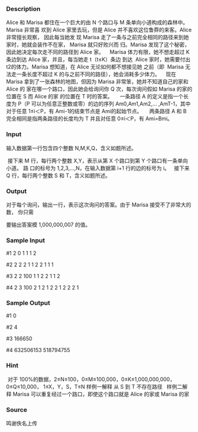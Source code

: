 
### Description
Alice 和 Marisa 都住在一个巨大的由 N 个路口与 M 条单向小道构成的森林中。Marisa 非常喜
欢到 Alice 家里去玩，但是 Alice 并不喜欢这位鲁莽的来客。Alice 非常擅长观察， 因此每当她发
现 Marisa 走了一条与之前完全相同的路径来到她家时，她就会装作不在家， Marisa 就只好败兴而
归。Marisa 发现了这个秘密，因此她决定每次走不同的路径到 Alice 家。
   Marisa 体力有限，她不想走超过 K 条边到达 Alice 家，并且，每当她走 t（t≤K）条边 到达 
Alice 家时，她需要付出 t2的体力。Marisa 想知道，在 Alice 无论如何都不想接见她 之前（即 
Marisa 无法走一条长度不超过 K 的与之前不同的路径），她会消耗多少体力。
   现在 Marisa 拿到了一张森林的地图，但因为 Marisa 非常笨，她并不知道自己的家和 Alice 的
家在哪一个路口，因此她会给询问你 Q 次，每次询问假如 Marisa 的家的位置在 S 而 Alice 的家
的位置在 T 时的答案。
    一条路径 A 的定义是指一个长度为 P（P 可以为任意正整数或零）的边的序列 Am0,Am1,Am2,…
,AmT-1，其中对于任意 1≤i＜P，有 Ami-1的结束节点是 Ami的起始节点。 
   两条路径 A 和 B 完全相同是指两条路径的长度均为 T 并且对任意 0≤i＜P，有 Ami=Bmi。
### Input
输入数据第一行包含四个整数 N,M,K,Q，含义如题所述。 

 接下来 M 行，每行两个整数 X,Y，表示从第 X 个路口到第 Y 个路口有一条单向小道。
路 口的标号为 1,2,3,…,N，在输入数据第 i+1 行的边的标号为 i。 
 接下来 Q 行，每行两个整数 S 和 T，含义如题所述。 

### Output
对于每个询问，输出一行，表示这次询问的答案。由于 Marisa 接受不了非常大的数， 你只需

要输出答案模 1,000,000,007 的值。 


### Sample Input
#1
2 0 1 1
1 2

#2
2 2 2 1
1 2
2 1
1 1

#3
2 2 100 1
1 2
2 1
1 2


#4
2 3 100 2
1 2
1 2
2 1
2 2
2 1

### Sample Output
#1
0

#2
4

#3
166650

#4
632506153
518794755
### Hint
 对于 100%的数据，2≤N≤100，0≤M≤100,000，0≤K≤1,000,000,000，0≤Q≤10,000， 1≤X，Y，S，T≤N
样例一解释 从 S 到 T 不存在路径  
样例二解释 Marisa 可以重复经过一个路口，即使这个路口就是 Alice 的家或 Marisa 的家 
### Source
鸣谢佚名上传